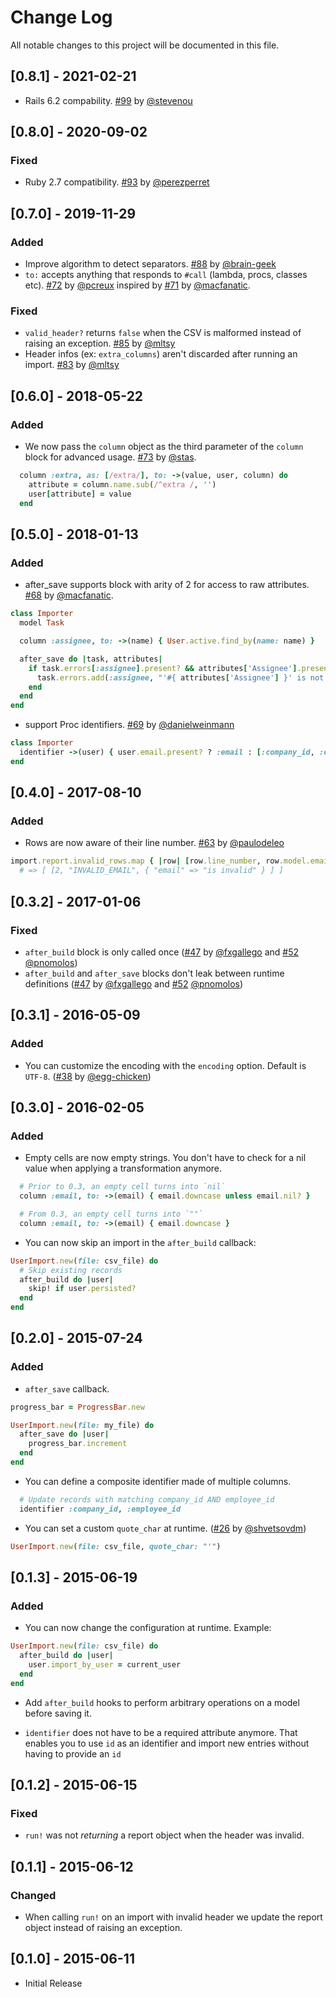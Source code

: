 # Change Log

All notable changes to this project will be documented in this file.

## [0.8.1] - 2021-02-21

* Rails 6.2 compability. [#99][] by [@stevenou][]

## [0.8.0] - 2020-09-02

### Fixed

* Ruby 2.7 compatibility. [#93][] by [@perezperret][]

## [0.7.0] - 2019-11-29

### Added

* Improve algorithm to detect separators. [#88][] by [@brain-geek][]
* `to:` accepts anything that responds to `#call` (lambda, procs,
  classes etc). [#72][] by [@pcreux][] inspired by [#71][] by [@macfanatic][].

### Fixed

* `valid_header?` returns `false` when the CSV is malformed instead of
  raising an exception. [#85][] by [@mltsy][]
* Header infos (ex: `extra_columns`) aren't discarded after running an
  import. [#83][] by [@mltsy][]


## [0.6.0] - 2018-05-22

### Added

* We now pass the `column` object as the third parameter of the `column`
  block for advanced usage. [#73][] by [@stas][].

```ruby
  column :extra, as: [/extra/], to: ->(value, user, column) do
    attribute = column.name.sub(/^extra /, '')
    user[attribute] = value
  end
```

## [0.5.0] - 2018-01-13

### Added

* after_save supports block with arity of 2 for access to raw
  attributes. [#68][] by [@macfanatic][].

```ruby
class Importer
  model Task

  column :assignee, to: ->(name) { User.active.find_by(name: name) }

  after_save do |task, attributes|
    if task.errors[:assignee].present? && attributes['Assignee'].present?
      task.errors.add(:assignee, "'#{ attributes['Assignee'] }' is not part of this project."
    end
  end
end
```

* support Proc identifiers. [#69][] by [@danielweinmann][]

```ruby
class Importer
  identifier ->(user) { user.email.present? ? :email : [:company_id, :employee_id] }
end
```

## [0.4.0] - 2017-08-10

### Added

* Rows are now aware of their line number. [#63][] by [@paulodeleo][]

```ruby
import.report.invalid_rows.map { |row| [row.line_number, row.model.email, row.errors] }
  # => [ [2, "INVALID_EMAIL", { "email" => "is invalid" } ] ]
```

## [0.3.2] - 2017-01-06

### Fixed

* `after_build` block is only called once ([#47][] by [@fxgallego][] and [#52][]
  [@pnomolos][])
* `after_build` and `after_save` blocks don't leak between runtime
  definitions ([#47][] by [@fxgallego][] and [#52][] [@pnomolos][])

## [0.3.1] - 2016-05-09

### Added

* You can customize the encoding with the `encoding` option. Default is
  `UTF-8`. ([#38][] by [@egg-chicken][])

## [0.3.0] - 2016-02-05

### Added

* Empty cells are now empty strings. You don't have to check for a nil
  value when applying a transformation anymore.

```ruby
  # Prior to 0.3, an empty cell turns into `nil`
  column :email, to: ->(email) { email.downcase unless email.nil? }

  # From 0.3, an empty cell turns into `""`
  column :email, to: ->(email) { email.downcase }
```

* You can now skip an import in the `after_build` callback:

```ruby
UserImport.new(file: csv_file) do
  # Skip existing records
  after_build do |user|
    skip! if user.persisted?
  end
end
```

## [0.2.0] - 2015-07-24

### Added

* `after_save` callback.

```ruby
progress_bar = ProgressBar.new

UserImport.new(file: my_file) do
  after_save do |user|
    progress_bar.increment
  end
end
```

* You can define a composite identifier made of multiple columns.

```ruby
  # Update records with matching company_id AND employee_id
  identifier :company_id, :employee_id
```

* You can set a custom `quote_char` at runtime. ([#26][] by [@shvetsovdm][])

```ruby
UserImport.new(file: csv_file, quote_char: "'")
```

## [0.1.3] - 2015-06-19

### Added

* You can now change the configuration at runtime. Example:

```ruby
UserImport.new(file: csv_file) do
  after_build do |user|
    user.import_by_user = current_user
  end
end
```

* Add `after_build` hooks to perform arbitrary operations on a model
before saving it.

* `identifier` does not have to be a required attribute anymore. That
  enables you to use `id` as an identifier and import new entries
without having to provide an `id`

## [0.1.2] - 2015-06-15

### Fixed

* `run!` was not *returning* a report object when the header was invalid.

## [0.1.1] - 2015-06-12

### Changed

* When calling `run!` on an import with invalid header we update the
report object instead of raising an exception.

## [0.1.0] - 2015-06-11

* Initial Release

<!--- The following link definition list is generated by PimpMyChangelog --->
[#26]: https://github.com/pcreux/csv-importer/issues/26
[#38]: https://github.com/pcreux/csv-importer/issues/38
[#47]: https://github.com/pcreux/csv-importer/issues/47
[#52]: https://github.com/pcreux/csv-importer/issues/52
[#63]: https://github.com/pcreux/csv-importer/issues/63
[#68]: https://github.com/pcreux/csv-importer/issues/68
[#69]: https://github.com/pcreux/csv-importer/issues/69
[#71]: https://github.com/pcreux/csv-importer/issues/71
[#72]: https://github.com/pcreux/csv-importer/issues/72
[#73]: https://github.com/pcreux/csv-importer/issues/73
[#83]: https://github.com/pcreux/csv-importer/issues/83
[#85]: https://github.com/pcreux/csv-importer/issues/85
[#88]: https://github.com/pcreux/csv-importer/issues/88
[#93]: https://github.com/pcreux/csv-importer/issues/93
[#99]: https://github.com/pcreux/csv-importer/issues/99
[@brain-geek]: https://github.com/brain-geek
[@danielweinmann]: https://github.com/danielweinmann
[@egg-chicken]: https://github.com/egg-chicken
[@fxgallego]: https://github.com/fxgallego
[@macfanatic]: https://github.com/macfanatic
[@mltsy]: https://github.com/mltsy
[@paulodeleo]: https://github.com/paulodeleo
[@pcreux]: https://github.com/pcreux
[@perezperret]: https://github.com/perezperret
[@pnomolos]: https://github.com/pnomolos
[@shvetsovdm]: https://github.com/shvetsovdm
[@stas]: https://github.com/stas
[@stevenou]: https://github.com/stevenou